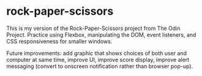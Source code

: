 # rock-paper-scissors
This is my version of the Rock-Paper-Scissors project from The Odin Project.
Practice using Flexbox, manipulating the DOM, event listeners, and CSS responsiveness for smaller windows.

Future improvements: add graphic that shows choices of both user and computer at same time, improve UI, improve score display, improve alert messaging (convert to onscreen notification rather than browser pop-up).
